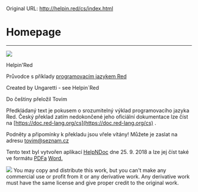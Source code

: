 Original URL: <http://helpin.red/cs/index.html>

# Homepage

* * *

![](http://helpin.red/lib/smallredicon.png)

Helpin'Red

Průvodce s příklady [programovacím jazykem Red](https://www.red-lang.org/)

Created by Ungaretti - see Helpin´Red

Do češtiny přeložil Tovim

Předkládaný text je pokusem o srozumitelný výklad programovacího jazyka Red. Český překlad zatím nedokončené jeho oficiální dokumentace lze číst na [https://doc.red-lang.org/cs](https://doc.red-lang.org/cs) .

Podněty a připomínky k překladu jsou vřele vítány! Můžete je zaslat na adresu [tovim@seznam.cz](mailto:tovim@seznam.cz?subject=HelpingRed)

Tento text byl vytvořen aplikací [HelpNDoc](https://www.helpndoc.com/) dne 25. 9. 2018 a lze jej číst také ve formátu [PDF](http://helpin.red/cs/Helpin'%20Red-cs.pdf)[](http://helpin.red/cs/Helpin'%20Red-cs.pdf)[a](http://helpin.red/cs/Helpin'%20Red-cs.pdf) [Word](http://helpin.red/cs/Helpin'%20Red-cs.docx)[.](http://helpin.red/cs/Helpin'%20Red-cs.docx)

![](http://helpin.red/lib/by-nc-sa.png) You may copy and distribute this work, but you can't make any commercial use or profit from it or any derivative work. Any derivative work must have the same license and give proper credit to the original work.
